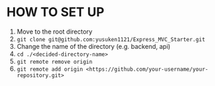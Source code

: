 # HOW TO SET UP
1.	Move to the root directory
2.	`git clone git@github.com:yusuken1121/Express_MVC_Starter.git`
3.	Change the name of the directory (e.g. backend, api)
4.	`cd ./<decided-directory-name>`
5.	`git remote remove origin`
6.	`git remote add origin <https://github.com/your-username/your-repository.git>`
